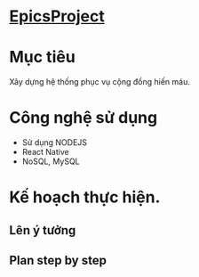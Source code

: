 # [EpicsProject](https://github.com/NguyenMinhPhuc/EpicsProject.wiki.git)
# Mục tiêu
Xây dựng hệ thống phục vụ cộng đồng hiến máu.
# Công nghệ sử dụng
- Sử dụng NODEJS
- React Native
- NoSQL, MySQL
# Kế hoạch thực hiện.
## Lên ý tưởng
## Plan step by step
